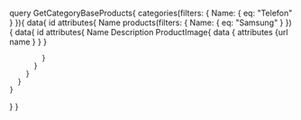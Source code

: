 query GetCategoryBaseProducts{
  categories(filters: { Name: { eq: "Telefon" } }){
    data{
      id 
      attributes{
        Name
        products(filters: { Name: { eq: "Samsung" } }){
          data{
            id
            attributes{
              Name
              Description
              ProductImage{
                data {
                  attributes {url name }
                }
              }
              
              
            }
          }
        }
      }
    }
  }
}